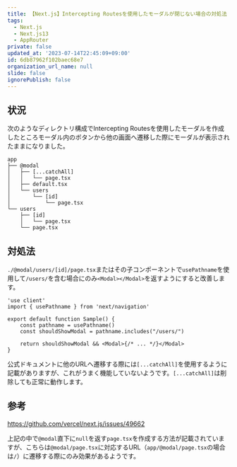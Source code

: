 ```yaml
---
title: 【Next.js】Intercepting Routesを使用したモーダルが閉じない場合の対処法【AppRouter】
tags:
  - Next.js
  - Next.js13
  - AppRouter
private: false
updated_at: '2023-07-14T22:45:09+09:00'
id: 6db87962f102baec68e7
organization_url_name: null
slide: false
ignorePublish: false
---
```

## 状況

次のようなディレクトリ構成でIntercepting Routesを使用したモーダルを作成したところモーダル内のボタンから他の画面へ遷移した際にモーダルが表示されたままになりました。

```terminal
app
├── @modal
│   ├── [...catchAll]
│   │   └── page.tsx
│   ├── default.tsx
│   └── users
│       └── [id]
│           └── page.tsx
└── users
    ├── [id]
    │   └── page.tsx
    └── page.tsx

```

## 対処法

`./@modal/users/[id]/page.tsx`またはその子コンポーネントで`usePathname`を使用して`/users/`を含む場合にのみ`<Modal></Modal>`を返すようにすると改善します。

```tsx
'use client'
import { usePathname } from 'next/navigation'

export default function Sample() {
	const pathname = usePathname()
	const shouldShowModal = pathname.includes("/users/")

	return shouldShowModal && <Modal>{/* ... */}</Modal>
}
```

公式ドキュメントに他のURLへ遷移する際には`[...catchAll]`を使用するように記載がありますが、これがうまく機能していないようです。`[...catchAll]`は削除しても正常に動作します。

## 参考

https://github.com/vercel/next.js/issues/49662

上記の中で`@modal`直下に`null`を返す`page.tsx`を作成する方法が記載されていますが、こちらは`@modal/page.tsx`に対応するURL（`app/@modal/page.tsx`の場合は`/`）に遷移する際にのみ効果があるようです。
